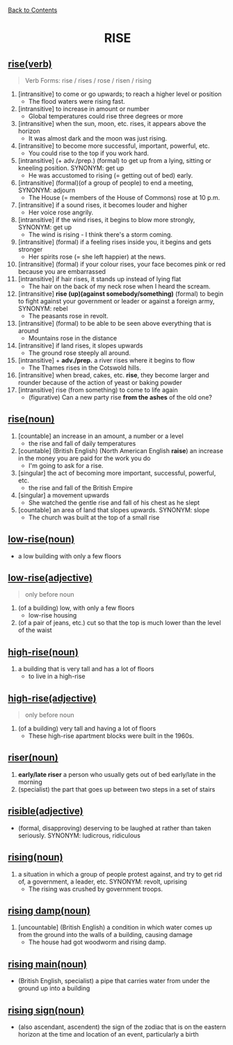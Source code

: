 [Back to Contents](../../../README.md)


<h1 style="text-align: center;">RISE</h1>


## [rise(verb)](https://www.oxfordlearnersdictionaries.com/definition/english/rise_1)
> Verb Forms: rise / rises / rose / risen / rising
1. [intransitive] to come or go upwards; to reach a higher level or position
   - The flood waters were rising fast.
2. [intransitive] to increase in amount or number
   - Global temperatures could rise three degrees or more
3. [intransitive] when the sun, moon, etc. rises, it appears above the horizon
   - It was almost dark and the moon was just rising.
4. [intransitive] to become more successful, important, powerful, etc.
   - You could rise to the top if you work hard.
5. [intransitive] (+ adv./prep.) (formal) to get up from a lying, sitting or kneeling position. SYNONYM: get up
   - He was accustomed to rising (= getting out of bed) early.
6. [intransitive] (formal)(of a group of people) to end a meeting, SYNONYM: adjourn
   - The House (= members of the House of Commons) rose at 10 p.m.
7. [intransitive] if a sound rises, it becomes louder and higher
   - Her voice rose angrily.
8. [intransitive] if the wind rises, it begins to blow more strongly, SYNONYM: get up
   - The wind is rising - I think there's a storm coming.
9. [intransitive] (formal) if a feeling rises inside you, it begins and gets stronger
    - Her spirits rose (= she left happier) at the news.
10. [intransitive] (formal) if your colour rises, your face becomes pink or red because you are embarrassed
11. [intransitive] if hair rises, it stands up instead of lying flat
    - The hair on the back of my neck rose when I heard the scream.
12. [intransitive] **rise (up)(against somebody/something)** (formal) to begin to fight against your government or leader or against a foreign army, SYNONYM: rebel
    - The peasants rose in revolt.
13. [intransitive] (formal) to be able to be seen above everything that is around
    - Mountains rose in the distance
14. [intransitive] if land rises, it slopes upwards
    - The ground rose steeply all around.
15. [intransitive] + **adv./prep.** a river rises where it begins to flow
    - The Thames rises in the Cotswold hills.
16. [intransitive] when bread, cakes, etc. **rise**, they become larger and rounder because of the action of yeast or baking powder
17. [intransitive] rise (from something) to come to life again
    - (figurative) Can a new party rise **from the ashes** of the old one?


## [rise(noun)](https://www.oxfordlearnersdictionaries.com/definition/english/rise_2)
1. [countable] an increase in an amount, a number or a level
   - the rise and fall of daily temperatures
2. [countable] (British English) (North American English **raise**) an increase in the money you are paid for the work you do
   - I'm going to ask for a rise.
1. [singular] the act of becoming more important, successful, powerful, etc.
   - the rise and fall of the British Empire
3. [singular] a movement upwards
   - She watched the gentle rise and fall of his chest as he slept
4. [countable] an area of land that slopes upwards. SYNONYM: slope
   - The church was built at the top of a small rise


## [low-rise(noun)](https://www.oxfordlearnersdictionaries.com/definition/english/low-rise_1)
- a low building with only a few floors


## [low-rise(adjective)](https://www.oxfordlearnersdictionaries.com/definition/english/low-rise_2)
> only before noun
1. (of a building) low, with only a few floors
   - low-rise housing
2. (of a pair of jeans, etc.) cut so that the top is much lower than the level of the waist


## [high-rise(noun)](https://www.oxfordlearnersdictionaries.com/definition/english/high-rise_1)
1. a building that is very tall and has a lot of floors
   - to live in a high-rise


## [high-rise(adjective)](https://www.oxfordlearnersdictionaries.com/definition/english/high-rise_2)
> only before noun
1. (of a building) very tall and having a lot of floors
   - These high-rise apartment blocks were built in the 1960s.


## [riser(noun)](https://www.oxfordlearnersdictionaries.com/definition/english/riser)
1. **early/late riser** a person who usually gets out of bed early/late in the morning
2. (specialist) the part that goes up between two steps in a set of stairs


## [risible(adjective)](https://www.oxfordlearnersdictionaries.com/definition/english/risible)
- (formal, disapproving) deserving to be laughed at rather than taken seriously. SYNONYM: ludicrous, ridiculous


## [rising(noun)](https://www.oxfordlearnersdictionaries.com/definition/english/rising)
1. a situation in which a group of people protest against, and try to get rid of, a government, a leader, etc. SYNONYM: revolt, uprising
   - The rising was crushed by government troops.


## [rising damp(noun)](https://www.oxfordlearnersdictionaries.com/definition/english/rising-damp)
1. [uncountable] (British English) a condition in which water comes up from the ground into the walls of a building, causing damage
   - The house had got woodworm and rising damp.


## [rising main(noun)](https://www.oxfordlearnersdictionaries.com/definition/english/rising-main)
- (British English, specialist) a pipe that carries water from under the ground up into a building


## [rising sign(noun)](https://www.oxfordlearnersdictionaries.com/definition/english/rising-sign)
- (also ascendant, ascendent) the sign of the zodiac that is on the eastern horizon at the time and location of an event, particularly a birth